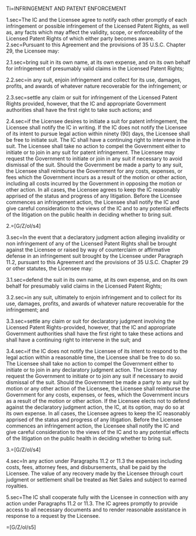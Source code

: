 Ti=INFRINGEMENT AND PATENT ENFORCEMENT

1.sec=The IC and the Licensee agree to notify each other promptly of each infringement or possible infringement of the Licensed Patent Rights, as well as, any facts which may affect the validity, scope, or enforceability of the Licensed Patent Rights of which either party becomes aware.
2.sec=Pursuant to this Agreement and the provisions of 35 U.S.C. Chapter 29, the Licensee may:

2.1.sec=bring suit in its own name, at its own expense, and on its own behalf for infringement of presumably valid claims in the Licensed Patent Rights;

2.2.sec=in any suit, enjoin infringement and collect for its use, damages, profits, and awards of whatever nature recoverable for the infringement; or

2.3.sec=settle any claim or suit for infringement of the Licensed Patent Rights provided, however, that the IC and appropriate Government authorities shall have the first right to take such actions; and

2.4.sec=if the Licensee desires to initiate a suit for patent infringement, the Licensee shall notify the IC in writing.  If the IC does not notify the Licensee of its intent to pursue legal action within ninety (90) days, the Licensee shall be free to initiate suit.  The IC shall have a continuing right to intervene in the suit.  The Licensee shall take no action to compel the Government either to initiate or to join in any suit for patent infringement.  The Licensee may request the Government to initiate or join in any suit if necessary to avoid dismissal of the suit. Should the Government be made a party to any suit, the Licensee shall reimburse the Government for any costs, expenses, or fees which the Government incurs as a result of the motion or other action, including all costs incurred by the Government in opposing the motion or other action.  In all cases, the Licensee agrees to keep the IC reasonably apprised of the status and progress of any litigation.  Before the Licensee commences an infringement action, the Licensee shall notify the IC and give careful consideration to the views of the IC and to any potential effects of the litigation on the public health in deciding whether to bring suit.

2.=[G/Z/ol/s4]

3.sec=In the event that a declaratory judgment action alleging invalidity or non infringement of any of the Licensed Patent Rights shall be brought against the Licensee or raised by way of counterclaim or affirmative defense in an infringement suit brought by the Licensee under Paragraph 11.2, pursuant to this Agreement and the provisions of 35 U.S.C. Chapter 29 or other statutes, the Licensee may:

3.1.sec=defend the suit in its own name, at its own expense, and on its own behalf for presumably valid claims in the Licensed Patent Rights;

3.2.sec=in any suit, ultimately to enjoin infringement and to collect for its use, damages, profits, and awards of whatever nature recoverable for the infringement; and

3.3.sec=settle any claim or suit for declaratory judgment involving the Licensed Patent Rights-provided, however, that the IC and appropriate Government authorities shall have the first right to take these actions and shall have a continuing right to intervene in the suit; and

3.4.sec=if the IC does not notify the Licensee of its intent to respond to the legal action within a reasonable time, the Licensee shall be free to do so.  The Licensee shall take no action to compel the Government either to initiate or to join in any declaratory judgment action.  The Licensee may request the Government to initiate or to join any suit if necessary to avoid dismissal of the suit.  Should the Government be made a party to any suit by motion or any other action of the Licensee, the Licensee shall reimburse the Government for any costs, expenses, or fees, which the Government incurs as a result of the motion or other action.  If the Licensee elects not to defend against the declaratory judgment action, the IC, at its option, may do so at its own expense.  In all cases, the Licensee agrees to keep the IC reasonably apprised of the status and progress of any litigation.  Before the Licensee commences an infringement action, the Licensee shall notify the IC and give careful consideration to the views of the IC and to any potential effects of the litigation on the public health in deciding whether to bring suit.

3.=[G/Z/ol/s4]

4.sec=In any action under Paragraphs 11.2 or 11.3 the expenses including costs, fees, attorney fees, and disbursements, shall be paid by the Licensee.  The value of any recovery made by the Licensee through court judgment or settlement shall be treated as Net Sales and subject to earned royalties.

5.sec=The IC shall cooperate fully with the Licensee in connection with any action under Paragraphs 11.2 or 11.3.  The IC agrees promptly to provide access to all necessary documents and to render reasonable assistance in response to a request by the Licensee.

=[G/Z/ol/s5]
